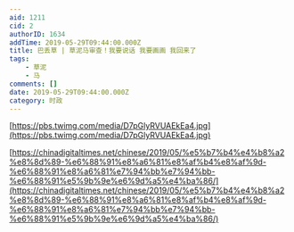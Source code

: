 ```yaml
---
aid: 1211
cid: 2
authorID: 1634
addTime: 2019-05-29T09:44:00.000Z
title: 巴丢草 | 草泥马审查！我要说话 我要画画 我回来了
tags:
    - 草泥
    - 马
comments: []
date: 2019-05-29T09:44:00.000Z
category: 时政
---
```


[https://pbs.twimg.com/media/D7pGlyRVUAEkEa4.jpg](https://pbs.twimg.com/media/D7pGlyRVUAEkEa4.jpg)

[https://chinadigitaltimes.net/chinese/2019/05/%e5%b7%b4%e4%b8%a2%e8%8d%89-%e6%88%91%e8%a6%81%e8%af%b4%e8%af%9d-%e6%88%91%e8%a6%81%e7%94%bb%e7%94%bb-%e6%88%91%e5%9b%9e%e6%9d%a5%e4%ba%86/](https://chinadigitaltimes.net/chinese/2019/05/%e5%b7%b4%e4%b8%a2%e8%8d%89-%e6%88%91%e8%a6%81%e8%af%b4%e8%af%9d-%e6%88%91%e8%a6%81%e7%94%bb%e7%94%bb-%e6%88%91%e5%9b%9e%e6%9d%a5%e4%ba%86/)
